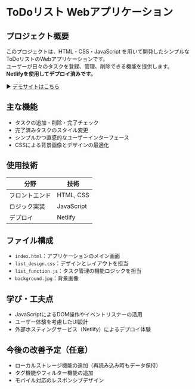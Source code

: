 # ToDoリスト Webアプリケーション

##  プロジェクト概要

このプロジェクトは、HTML・CSS・JavaScript を用いて開発したシンプルなToDoリストのWebアプリケーションです。  
ユーザーが日々のタスクを登録、管理、削除できる機能を提供します。  
**Netlifyを使用してデプロイ済みです。**

▶️ [デモサイトはこちら](https://todolistbyshk.netlify.app/)

##  主な機能

- タスクの追加・削除・完了チェック
- 完了済みタスクのスタイル変更
- シンプルかつ直感的なユーザーインターフェース
- CSSによる背景画像とデザインの最適化


## 使用技術

| 分野           | 技術           |
|----------------|----------------|
| フロントエンド | HTML, CSS      |
| ロジック実装   | JavaScript     |
| デプロイ       | Netlify        |

## ファイル構成

- `index.html`：アプリケーションのメイン画面
- `list_design.css`：デザインとレイアウトを担当
- `list_function.js`：タスク管理の機能ロジックを担当
- `background.jpg`：背景画像

## 学び・工夫点

- JavaScriptによるDOM操作やイベントリスナーの活用
- ユーザー体験を考慮したUI設計
- 外部ホスティングサービス（Netlify）によるデプロイ体験


## 今後の改善予定（任意）

- ローカルストレージ機能の追加（再読み込み時もデータ保持）
- タグ機能やフィルター機能の追加
- モバイル対応のレスポンシブデザイン


